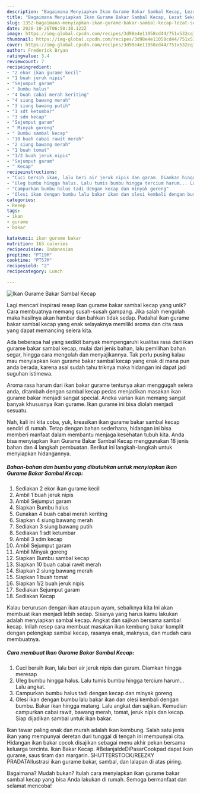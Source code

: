 ```yaml
---
description: "Bagaimana Menyiapkan Ikan Gurame Bakar Sambal Kecap, Lezat Sekali"
title: "Bagaimana Menyiapkan Ikan Gurame Bakar Sambal Kecap, Lezat Sekali"
slug: 1352-bagaimana-menyiapkan-ikan-gurame-bakar-sambal-kecap-lezat-sekali
date: 2020-10-26T06:50:38.122Z
image: https://img-global.cpcdn.com/recipes/3d98e4e11058cd44/751x532cq70/ikan-gurame-bakar-sambal-kecap-foto-resep-utama.jpg
thumbnail: https://img-global.cpcdn.com/recipes/3d98e4e11058cd44/751x532cq70/ikan-gurame-bakar-sambal-kecap-foto-resep-utama.jpg
cover: https://img-global.cpcdn.com/recipes/3d98e4e11058cd44/751x532cq70/ikan-gurame-bakar-sambal-kecap-foto-resep-utama.jpg
author: Frederick Bryan
ratingvalue: 3.4
reviewcount: 7
recipeingredient:
- "2 ekor ikan gurame kecil"
- "1 buah jeruk nipis"
- "Sejumput garam"
- " Bumbu halus"
- "4 buah cabai merah keriting"
- "4 siung bawang merah"
- "3 siung bawang putih"
- "1 sdt ketumbar"
- "3 sdm kecap"
- "Sejumput garam"
- " Minyak goreng"
- " Bumbu sambal kecap"
- "10 buah cabai rawit merah"
- "2 siung bawang merah"
- "1 buah tomat"
- "1/2 buah jeruk nipis"
- "Sejumput garam"
- " Kecap"
recipeinstructions:
- "Cuci bersih ikan, lalu beri air jeruk nipis dan garam. Diamkan hingga meresap"
- "Uleg bumbu hingga halus. Lalu tumis bumbu hingga tercium harum... Lalu angkat."
- "Campurkan bumbu halus tadi dengan kecap dan minyak goreng"
- "Olesi ikan dengan bumbu lalu bakar ikan dan olesi kembali dengan bumbu. Bakar ikan hingga matang. Lalu angkat dan sajikan. Kemudian campurkan cabai rawit, bawang merah, tomat, jeruk nipis dan kecap. Siap dijadikan sambal untuk ikan bakar."
categories:
- Resep
tags:
- ikan
- gurame
- bakar

katakunci: ikan gurame bakar 
nutrition: 163 calories
recipecuisine: Indonesian
preptime: "PT19M"
cooktime: "PT57M"
recipeyield: "2"
recipecategory: Lunch

---
```



![Ikan Gurame Bakar Sambal Kecap](https://img-global.cpcdn.com/recipes/3d98e4e11058cd44/751x532cq70/ikan-gurame-bakar-sambal-kecap-foto-resep-utama.jpg)

Lagi mencari inspirasi resep ikan gurame bakar sambal kecap yang unik? Cara membuatnya memang susah-susah gampang. Jika salah mengolah maka hasilnya akan hambar dan bahkan tidak sedap. Padahal ikan gurame bakar sambal kecap yang enak selayaknya memiliki aroma dan cita rasa yang dapat memancing selera kita.

Ada beberapa hal yang sedikit banyak mempengaruhi kualitas rasa dari ikan gurame bakar sambal kecap, mulai dari jenis bahan, lalu pemilihan bahan segar, hingga cara mengolah dan menyajikannya. Tak perlu pusing kalau mau menyiapkan ikan gurame bakar sambal kecap yang enak di mana pun anda berada, karena asal sudah tahu triknya maka hidangan ini dapat jadi suguhan istimewa.

Aroma rasa harum dari ikan bakar gurame tentunya akan menggugah selera anda, ditambah dengan sambal kecap pedas menjadikan masakan ikan gurame bakar menjadi sangat special. Aneka varian ikan memang sangat banyak khususnya ikan gurame. Ikan gurame ini bisa diolah menjadi sesuatu.


Nah, kali ini kita coba, yuk, kreasikan ikan gurame bakar sambal kecap sendiri di rumah. Tetap dengan bahan sederhana, hidangan ini bisa memberi manfaat dalam membantu menjaga kesehatan tubuh kita. Anda bisa menyiapkan Ikan Gurame Bakar Sambal Kecap menggunakan 18 jenis bahan dan 4 langkah pembuatan. Berikut ini langkah-langkah untuk menyiapkan hidangannya.

<!--inarticleads1-->

##### Bahan-bahan dan bumbu yang dibutuhkan untuk menyiapkan Ikan Gurame Bakar Sambal Kecap:

1. Sediakan 2 ekor ikan gurame kecil
1. Ambil 1 buah jeruk nipis
1. Ambil Sejumput garam
1. Siapkan  Bumbu halus
1. Gunakan 4 buah cabai merah keriting
1. Siapkan 4 siung bawang merah
1. Sediakan 3 siung bawang putih
1. Sediakan 1 sdt ketumbar
1. Ambil 3 sdm kecap
1. Ambil Sejumput garam
1. Ambil  Minyak goreng
1. Siapkan  Bumbu sambal kecap
1. Siapkan 10 buah cabai rawit merah
1. Siapkan 2 siung bawang merah
1. Siapkan 1 buah tomat
1. Siapkan 1/2 buah jeruk nipis
1. Sediakan Sejumput garam
1. Sediakan  Kecap


Kalau berurusan dengan ikan ataupun ayam, sebaiknya kita Ini akan membuat ikan menjadi lebih sedap. Sisanya yang harus kamu lakukan adalah menyiapkan sambal kecap. Angkat dan sajikan bersama sambal kecap. Inilah resep cara membuat masakan ikan kembung bakar komplit dengan pelengkap sambal kecap, rasanya enak, maknyus, dan mudah cara membuatnya. 

<!--inarticleads2-->

##### Cara membuat Ikan Gurame Bakar Sambal Kecap:

1. Cuci bersih ikan, lalu beri air jeruk nipis dan garam. Diamkan hingga meresap
1. Uleg bumbu hingga halus. Lalu tumis bumbu hingga tercium harum... Lalu angkat.
1. Campurkan bumbu halus tadi dengan kecap dan minyak goreng
1. Olesi ikan dengan bumbu lalu bakar ikan dan olesi kembali dengan bumbu. Bakar ikan hingga matang. Lalu angkat dan sajikan. Kemudian campurkan cabai rawit, bawang merah, tomat, jeruk nipis dan kecap. Siap dijadikan sambal untuk ikan bakar.


Ikan tawar paling enak dan murah adalah ikan kembung. Salah satu jenis ikan yang mempunyai deretan duri tunggal di tengah ini mempunyai cita. Hidangan ikan bakar cocok disajikan sebagai menu akhir pekan bersama keluarga tercinta. Ikan Bakar Kecap. #BelanjaIdeDiPasarCookpad dapat ikan gurame, saus tiram dan margarin. SHUTTERSTOCK/REEZKY PRADATAIlustrasi ikan gurame bakar, sambal, dan lalapan di atas piring. 

Bagaimana? Mudah bukan? Itulah cara menyiapkan ikan gurame bakar sambal kecap yang bisa Anda lakukan di rumah. Semoga bermanfaat dan selamat mencoba!
